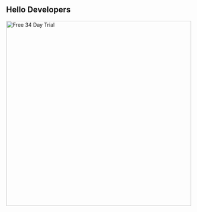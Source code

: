 ## Hello Developers

<a href="https://www.ynab.com/sign-up"><img alt="Free 34 Day Trial" width="500" src="https://github.com/ynab/.github/assets/759811/d4164e42-0fc7-458e-b497-eaaa80d30d58"/></a>

